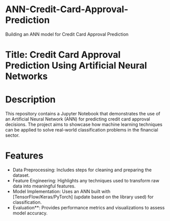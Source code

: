 # ANN-Credit-Card-Approval-Prediction
Building an ANN model for Credit Card Approval Prediction
# Title: Credit Card Approval Prediction Using Artificial Neural Networks

# Description
This repository contains a Jupyter Notebook that demonstrates the use of an Artificial Neural Network (ANN) for predicting credit card approval decisions. The project aims to showcase how machine learning techniques can be applied to solve real-world classification problems in the financial sector.

# Features
- Data Preprocessing: Includes steps for cleaning and preparing the dataset.
- Feature Engineering: Highlights any techniques used to transform raw data into meaningful features.
- Model Implementation: Uses an ANN built with [TensorFlow/Keras/PyTorch] (update based on the library used) for classification.
- Evaluation**: Provides performance metrics and visualizations to assess model accuracy.


